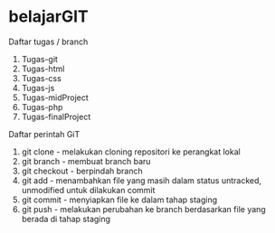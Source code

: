 # belajarGIT

Daftar tugas / branch
1. Tugas-git
2. Tugas-html
3. Tugas-css
4. Tugas-js
5. Tugas-midProject
6. Tugas-php
7. Tugas-finalProject

Daftar perintah GiT
1. git clone - melakukan cloning repositori ke perangkat lokal
2. git branch - membuat branch baru
3. git checkout - berpindah branch
4. git add - menambahkan file yang masih dalam status untracked, unmodified untuk dilakukan commit
5. git commit - menyiapkan file ke dalam tahap staging
6. git push - melakukan perubahan ke branch berdasarkan file yang berada di tahap staging

